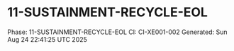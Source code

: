 # 11-SUSTAINMENT-RECYCLE-EOL
Phase: 11-SUSTAINMENT-RECYCLE-EOL
CI: CI-XE001-002
Generated: Sun Aug 24 22:41:25 UTC 2025
